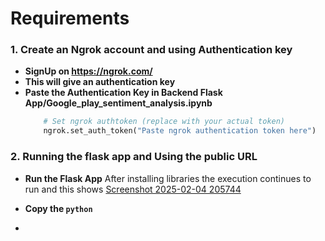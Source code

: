 # Requirements

### 1. Create an Ngrok account and using Authentication key
- **SignUp on https://ngrok.com/**
- **This will give an authentication key**
- **Paste the Authentication Key in Backend Flask App/Google_play_sentiment_analysis.ipynb**
  ```python
      # Set ngrok authtoken (replace with your actual token)
      ngrok.set_auth_token("Paste ngrok authentication token here")
  ```
### 2. Running the flask app and Using the public URL
- **Run the Flask App**
  After installing libraries the execution continues to run and this shows
  [Screenshot 2025-02-04 205744](https://github.com/user-attachments/assets/900d6cc3-131f-4803-97fe-fda7c2a53d15)

- **Copy the ```python ```**

- 

